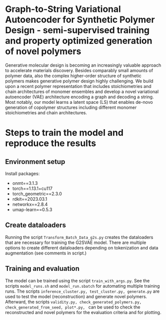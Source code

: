 # Graph-to-String Variational Autoencoder for Synthetic Polymer Design - semi-supervised training and property optimized generation of novel polymers
Generative molecular design is becoming an increasingly valuable approach to accelerate materials discovery. Besides comparably small amounts of polymer data, also the complex higher-order structure of synthetic polymers makes generative polymer design highly challenging. We build upon a recent polymer representation that includes stoichiometries and chain architectures of monomer ensembles and develop a novel variational autoencoder (VAE) architecture encoding a graph and decoding a string. Most notably, our model learns a latent space (LS) that enables de-novo generation of copolymer structures including different monomer stoichiometries and chain architectures.

# Steps to train the model and reproduce the results
## Environment setup
Install packages:
- onmt==3.1.3
- torch==1.13.1+cu117
- torch_geometric==2.3.0
- rdkit==2023.03.1
- networkx==2.8.4
- umap-learn==0.5.3

## Create dataloaders
Running the script ```Transform_Batch_Data_g2s.py``` creates the dataloaders that are necessary for training the G2SVAE model. There are multiple options to create different dataloaders depending on tokenization and data augmentation (see comments in script.)
## Training and evaluation
The model can be trained using the script ```train_with_args.py```. See the scripts ```model_runs.sh``` and ```model_run.sbatch``` for automating multiple training runs. 
The scripts ```inference_cluster.py, test_cluster.py, generate.py``` are used to test the model (reconstruction) and generate novel polymers. Afterward, the scripts ```validity.py, check_generated_polymers.py, check_generated_from_seed, plot*.py, ``` can be used to check the reconstructed and novel polymers for the evaluation criteria and for plotting.